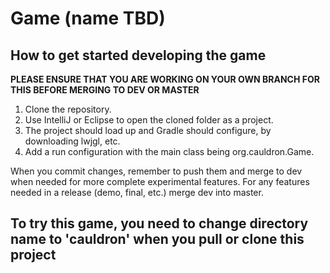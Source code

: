 # Game (name TBD)

## How to get started developing the game

**PLEASE ENSURE THAT YOU ARE WORKING ON YOUR OWN BRANCH FOR THIS BEFORE MERGING TO DEV OR MASTER**

1. Clone the repository.
2. Use IntelliJ or Eclipse to open the cloned folder as a project.
3. The project should load up and Gradle should configure, by downloading lwjgl, etc.
4. Add a run configuration with the main class being org.cauldron.Game.

When you commit changes, remember to push them and merge to dev when needed for more complete experimental features.
For any features needed in a release (demo, final, etc.) merge dev into master.

## To try this game, you need to change directory name to 'cauldron' when you pull or clone this project
